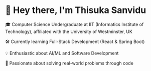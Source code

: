 # 👋 Hey there, I'm Thisuka Sanvidu

🎓 Computer Science Undergraduate at IIT (Informatics Institute of Technology), affiliated with the University of Westminster, UK

🛠️ Currently learning Full-Stack Development (React & Spring Boot) 

💡 Enthusiastic about AI/ML and Software Development   

🚀 Passionate about solving real-world problems through code  
